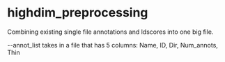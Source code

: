 # highdim_preprocessing

Combining existing single file annotations and ldscores into one big file.

--annot_list takes in a file that has 5 columns: Name, ID, Dir, Num_annots, Thin
